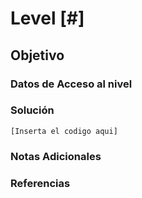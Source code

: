 # Level [#]
## Objetivo
### Datos de Acceso al nivel
### Solución
```
[Inserta el codigo aqui]
```
### Notas Adicionales
### Referencias

